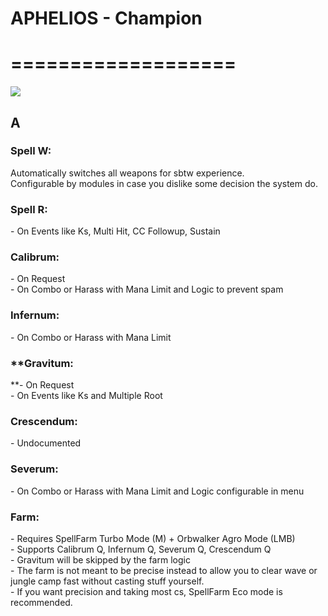 # APHELIOS - Champion
# ===================

![](/storage/champions/awHUBqeWRnaL923mruY7HNcVuLmuQpU5pKUwM2rL.png)

## **A**

### **Spell W:**

Automatically switches all weapons for sbtw experience.  
Configurable by modules in case you dislike some decision the system do.

### **Spell R:**

\- On Events like Ks, Multi Hit, CC Followup, Sustain

### **Calibrum:**  
\- On Request  
\- On Combo or Harass with Mana Limit and Logic to prevent spam

### **Infernum:**  
\- On Combo or Harass with Mana Limit

### **Gravitum:  
**\- On Request  
\- On Events like Ks and Multiple Root

### **Crescendum:**  
\- Undocumented  
  
### **Severum:**  
\- On Combo or Harass with Mana Limit and Logic configurable in menu  
  
### **Farm:**  
\- Requires SpellFarm Turbo Mode (M) + Orbwalker Agro Mode (LMB)  
\- Supports Calibrum Q, Infernum Q, Severum Q, Crescendum Q  
\- Gravitum will be skipped by the farm logic  
\- The farm is not meant to be precise instead to allow you to clear wave or jungle camp fast without casting stuff yourself.  
\- If you want precision and taking most cs, SpellFarm Eco mode is recommended.
